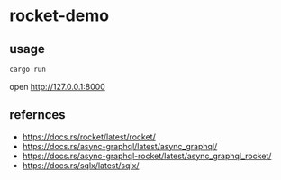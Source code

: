 # rocket-demo

## usage

``` bash
cargo run
```

open <http://127.0.0.1:8000>


## refernces

- https://docs.rs/rocket/latest/rocket/
- https://docs.rs/async-graphql/latest/async_graphql/
- https://docs.rs/async-graphql-rocket/latest/async_graphql_rocket/
- https://docs.rs/sqlx/latest/sqlx/
